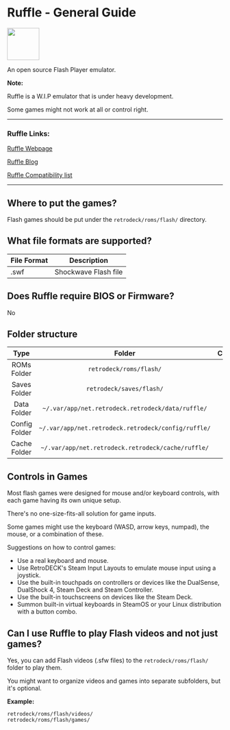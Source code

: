 # Ruffle - General Guide

<img src="../../../wiki_images/logos/ruffle-logo.svg" width="75">

An open source Flash Player emulator.

**Note:** 

Ruffle is a W.I.P emulator that is under heavy development. 

Some games might not work at all or control right.

---

### Ruffle Links:


[Ruffle Webpage](https://ruffle.rs/)

[Ruffle Blog](https://ruffle.rs/blog)

[Ruffle Compatibility list](https://ruffle.rs/compatibility)


---

## Where to put the games?

Flash games should be put under the `retrodeck/roms/flash/` directory.

## What file formats are supported?

| File Format | Description |
|-------------|-------------|
| .swf        | Shockwave Flash file |

## Does Ruffle require BIOS or Firmware?

No

## Folder structure

| Type    | Folder                 |          Comment     | 
|  :---:  | :---:                  |             :---:     |
| ROMs Folder |`retrodeck/roms/flash/` |                               | 
| Saves Folder |`retrodeck/saves/flash/` |                               | 
| Data Folder |`~/.var/app/net.retrodeck.retrodeck/data/ruffle/`   | |
| Config Folder |`~/.var/app/net.retrodeck.retrodeck/config/ruffle/`   | |
| Cache Folder |`~/.var/app/net.retrodeck.retrodeck/cache/ruffle/`   | |

## Controls in Games

Most flash games were designed for mouse and/or keyboard controls, with each game having its own unique setup. 

There's no one-size-fits-all solution for game inputs. 

Some games might use the keyboard (WASD, arrow keys, numpad), the mouse, or a combination of these.

Suggestions on how to control games:

- Use a real keyboard and mouse.
- Use RetroDECK's Steam Input Layouts to emulate mouse input using a joystick.
- Use the built-in touchpads on controllers or devices like the DualSense, DualShock 4, Steam Deck and Steam Controller.
- Use the built-in touchscreens on devices like the Steam Deck.
- Summon built-in virtual keyboards in SteamOS or your Linux distribution with a button combo.

## Can I use Ruffle to play Flash videos and not just games?

Yes, you can add Flash videos (.sfw files) to the `retrodeck/roms/flash/` folder to play them.

You might want to organize videos and games into separate subfolders, but it's optional.

**Example:**

```
retrodeck/roms/flash/videos/
retrodeck/roms/flash/games/
```


